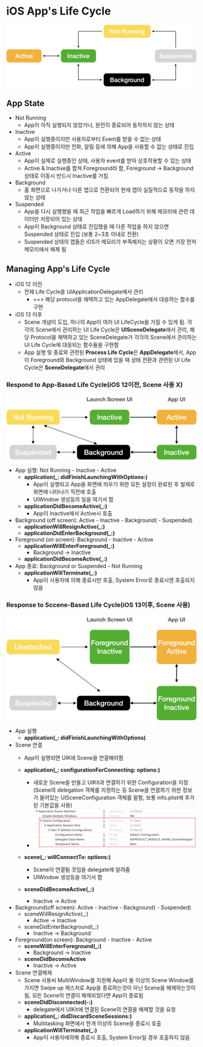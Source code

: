 # iOS App's Life Cycle

![AppState](./images/AppState.png)

## App State
- Not Running
  - App이 아직 실행되지 않았거나, 완전히 종료되어 동작하지 않는 상태
- Inactive
  - App이 실행중이지만 사용자로부터 Event를 받을 수 없는 상태
  - App이 실행중이지만 전화, 알림 등에 의해 App을 사용할 수 없는 상태로 진입
- Active
  - App이 실제로 실행중인 상태, 사용자 event를 받아 상호작용할 수 있는 상태
  - Active & Inactive를 합쳐 Foreground라 함, Foreground -> Background 상태로 이동시 반드시 Inactive를 거침
- Background
  - 홈 화면으로 나가거나 다른 앱으로 전환되어 현재 앱이 실질적으로 동작을 하지 않는 상태
- Suspended
  - App을 다시 실행했을 때 최근 작업을 빠르게 Load하기 위해 메모리에 관련 데이터만 저장되어 있는 상태
  - App이 Background 상태로 진입했을 때 다른 작업을 하지 않으면 Suspended 상태로 진입 (보통 2~3초 이내로 전환)
  - Suspended 상태의 앱들은 iOS가 메모리가 부족해지는 상황이 오면 가장 먼저 메모리에서 해제 됨

## Managing App's Life Cycle
- iOS 12 이전
  - 전체 Life Cycle을 UIApplicationDelegate에서 관리
    - ==> 해당 protocol을 채택하고 있는 AppDelegate에서 대응하는 함수를 구현
- iOS 13 이후
  - Scene 개념이 도입, 하나의 App이 여러 UI LifeCycle을 가질 수 있게 됨. 각각의 Scene에서 관리하는 UI Life Cycle은 **UISceneDelegate**에서 관리, 해당 Protocol을 채택하고 있는 SceneDelegate가 각각의 Scene에서 관리하는 UI Life Cycle에 대응되는 함수들을 구현함
  - App 실행 및 종료와 관련된 **Process Life Cycle**은 **AppDelegate**에서, App이 Foreground와 Background 상태에 있을 때 상태 전환과 관련된 UI Life Cycle은 **SceneDelegate**에서 관리

### Respond to App-Based Life Cycle(iOS 12이전, Scene 사용 X)
![AppLifeCycle](./images/AppLifeCycle.png)

- App 실행: Not Running - Inactive - Active
  - **application(_: didFinishLaunchingWithOptions:)**
    - App이 실행되고 App을 화면에 띄우기 위한 모든 설정이 완료된 후 씰제로 화면에 나타나기 직전에 호출
    - UIWindow 생성등의 일을 여기서 함
  - **applicationDidBecomeActive(_:)**
    - App이 Inactive에서 Active시 호출
- Background (off screen): Active - Inactive - Background( - Suspended)
  - **applicationWillResignActive(_:)**
  - **applicationDidEnterBackground(_:)**
- Foreground (on screen): Background - Inactive - Active
  - **applicationWillEnterForeground(_:)**
    - Background -> Inactive
  - **applicationDidBecomeActive(_:)**
- App 종료: Background or Suspended - Not Running
  - **applicationWillTerminate(_:)**
    - App이 사용자에 의해 종료시만 호출, System Error로 종료시엔 호출되지 않음

### Response to Sccene-Based Life Cycle(iOS 13이후, Scene 사용)
![SceneLifeCycle](./images/SceneLifeCycle.png)

- App 실행
  - **application(_: didFinishLaunchingWithOptions)**
- Scene 연결
  - App이 실행되면 UIK에 Scene을 연결해야함
  - **application(_: configurationForConnecting: options:)**
    - 새로운 Scene을 만들고 UIKit과 연결하기 위한 Configuration을 지정(Scene의 delegation 객체를 지정하는 등 Scene을 연결하기 위한 정보가 들어있는 UISceneConfiguration 객체를 말함, 보통 info.plist에 추가된 기본값을 사용)
    - ![SceneConfiguration_in_info.plist](./images/infoPlist_SceneConfiguration.png)

  - **scene(_: willConnectTo: options:)**
    - Scene이 연결될 것임을 delegate에 알려줌
    - UIWindow 생성등을 여기서 함
  - **sceneDidBecomeActive(_:)**
    - Inactive -> Active
- Background(off screen): Active - Inactive - Background( - Suspended)
  - sceneWillResignActive(_:)
    - Active -> Inactive
  - sceneDidEnterBackground(_:)
    - Inactive -> Background
- Foreground(on screen): Background - Inactive - Active
  - **sceneWillEnterForeground(_:)**
    - Background -> Inactive
  - **sceneDidBecomeActive**
    - Inactive -> Active
- Scene 연결해제
  - Scene 사용씨 MultiWindow를 지원해 App이 둘 이상의 Scene Window를 가지면 Swipe up 제스처로 App을 종료하는것이 아닌 Scene을 해제하는것이 됨, 모든 Scene의 연결이 해제되었다면 App이 종료됨
  - **sceneDidDisconnected(-:)**
    - delegate에서 UIKit에 연결된 Scene의 연결을 해제할 것을 요청
  - **application(_: didDiscardSceneSessions:)**
    - Multitasking 화면에서 한개 이상의 Scene을 종료시 호출
  - **applicationWillTerminate(_:)**
    - App이 사용자에의해 종료시 호출, System Error일 경우 호출하지 않음